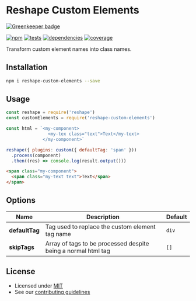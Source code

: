 # Reshape Custom Elements

[![Greenkeeper badge](https://badges.greenkeeper.io/reshape/custom-elements.svg)](https://greenkeeper.io/)

[![npm](https://img.shields.io/npm/v/reshape-custom-elements.svg?style=flat-square)](https://npmjs.com/package/reshape-custom-elements)
[![tests](https://img.shields.io/travis/reshape/custom-elements.svg?style=flat-square)](https://travis-ci.org/reshape/custom-elements?branch=master)
[![dependencies](https://img.shields.io/david/reshape/custom-elements.svg?style=flat-square)](https://david-dm.org/reshape/custom-elements)
[![coverage](https://img.shields.io/coveralls/reshape/custom-elements.svg?style=flat-square)](https://coveralls.io/r/reshape/custom-elements?branch=master)

Transform custom element names into class names.

## Installation

```sh
npm i reshape-custom-elements --save
```

## Usage

```js
const reshape = require('reshape')
const customElements = require('reshape-custom-elements')

const html = `<my-component>
                <my-tex class="text">Text</my-text>
              </my-component>`

reshape({ plugins: custom({ defaultTag: 'span' }))
  .process(component)
  .then((res) => console.log(result.output()))
```

```html
<span class="my-component">
  <span class="my-text text">Text</span>
</span>
```

## Options

| Name | Description | Default |
| ---- | ----------- | ------- |
| **defaultTag** | Tag used to replace the custom element tag name | `div` |
| **skipTags** | Array of tags to be processed despite being a normal html tag | `[]`

## License

- Licensed under [MIT](LICENCE.md)
- See our [contributing guidelines](contributing.md)
